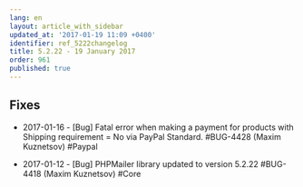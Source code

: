 ```yaml
---
lang: en
layout: article_with_sidebar
updated_at: '2017-01-19 11:09 +0400'
identifier: ref_5222changelog
title: 5.2.22 - 19 January 2017
order: 961
published: true
---
```

## Fixes

* 2017-01-16 - [Bug] Fatal error when making a payment for products with Shipping requirement = No via PayPal Standard. #BUG-4428 (Maxim Kuznetsov) #Paypal

* 2017-01-12 - [Bug] PHPMailer library updated to version 5.2.22 #BUG-4418 (Maxim Kuznetsov) #Core
